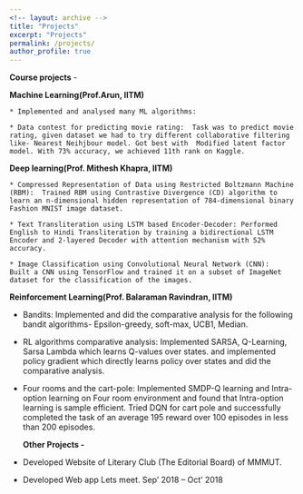 ```yaml
---
<!-- layout: archive -->
title: "Projects"
excerpt: "Projects"
permalink: /projects/
author_profile: true
---
```

    
    
  **Course projects** -
  
  **Machine Learning(Prof.Arun, IITM)**
     
    * Implemented and analysed many ML algorithms:

    * Data contest for predicting movie rating:  Task was to predict movie rating, given dataset we had to try different collaborative filtering like- Nearest Neihjbour model. Got best with  Modified latent factor model. With 73% accuracy, we achieved 11th rank on Kaggle.


   **Deep learning(Prof. Mithesh Khapra, IITM)**

    * Compressed Representation of Data using Restricted Boltzmann Machine (RBM):  Trained RBM using Contrastive Divergence (CD) algorithm to learn an n-dimensional hidden representation of 784-dimensional binary Fashion MNIST image dataset. 

    * Text Transliteration using LSTM based Encoder-Decoder: Performed English to Hindi Transliteration by training a bidirectional LSTM Encoder and 2-layered Decoder with attention mechanism with 52% accuracy.

    * Image Classification using Convolutional Neural Network (CNN):  Built a CNN using TensorFlow and trained it on a subset of ImageNet dataset for the classification of the images.

   **Reinforcement Learning(Prof. Balaraman Ravindran, IITM)**

   * Bandits: Implemented and did the comparative analysis for the following bandit algorithms- Epsilon-greedy, soft-max, UCB1, Median.

   * RL algorithms comparative analysis:  Implemented SARSA, Q-Learning, Sarsa Lambda which learns Q-values over states. and implemented policy gradient which directly learns policy over states and did the comparative analysis.

   * Four rooms and the cart-pole:  Implemented SMDP-Q learning and Intra-option learning on  Four room environment and found that Intra-option learning is sample efficient. Tried DQN for cart pole and successfully completed the task of an average 195 reward over 100 episodes in less than 200 episodes.


     **Other Projects -**

   * Developed Website of Literary Club (The Editorial Board) of MMMUT. 

   * Developed Web app Lets meet.                                                                    Sep’ 2018 – Oct’ 2018 

         





